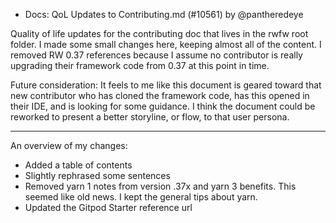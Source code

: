 - Docs: QoL Updates to Contributing.md (#10561) by @pantheredeye

Quality of life updates for the contributing doc that lives in the rwfw root folder. I made some small changes here, keeping almost all of the content. I removed RW 0.37 references because I assume no contributor is really upgrading their framework code from 0.37 at this point in time.

Future consideration: It feels to me like this document is geared toward that new contributor who has cloned the framework code, has this opened in their IDE, and is looking for some guidance. I think the document could be reworked to present a better storyline, or flow, to that user persona.

---

An overview of my changes: 

- Added a table of contents
- Slightly rephrased some sentences
- Removed yarn 1 notes from version .37x and yarn 3 benefits. This seemed like old news. I kept the general tips about yarn.
- Updated the Gitpod Starter reference url
